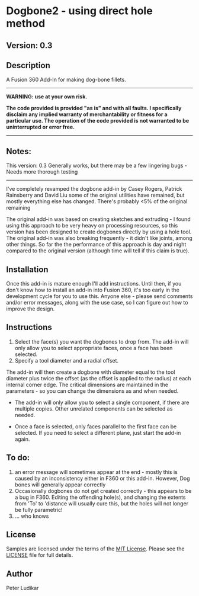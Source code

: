 Dogbone2 - using direct hole method
===

## Version: 0.3

## Description

A Fusion 360 Add-In for making dog-bone fillets.

---

**WARNING: use at your own risk.**

**The code provided is provided "as is" and with all faults. I specifically disclaim any implied warranty of merchantability or fitness for a particular use. The operation of the code provided is not warranted to be uninterrupted or error free.**

---

## Notes:

This version: 0.3  Generally works, but there may be a few lingering bugs - Needs more thorough testing

---

I've completely revamped the dogbone add-in by Casey Rogers, Patrick Rainsberry and David Liu
some of the original utilities have remained, but mostly everything else has changed.  There's probably <5% of the original remaining

The original add-in was based on creating sketches and extruding - I found using this approach to be very heavy 
on processing resources, so this version has been designed to create dogbones directly by using a hole tool. The original add-in was also breaking frequently - it didn't like joints, among other things.  So far the
the performance of this approach is day and night compared to the original version (although time will tell if this claim is true). 

## Installation

Once this add-in is mature enough I'll add instructions.  Until then, if you don't know how to install an add-in into Fusion 360, it's too early in the development cycle for you to use this.  Anyone else - please send comments and/or error messages, along with the use case, so I can figure out how to improve the design.

## Instructions

1. Select the face(s) you want the dogbones to drop from.  The add-in will only allow you to select appropriate faces, once a face has been selected. 
2. Specify a tool diameter and a radial offset.

The add-in will then create a dogbone with diameter equal to the tool diameter plus twice the offset (as the offset is applied to the radius) at each internal corner edge.  The critical dimensions are maintained in the parameters - so you can change the dimensions as and when needed.

* The add-in will only allow you to select a single component, if there are multiple copies.  Other unrelated components can be selected as needed.  

* Once a face is selected, only faces parallel to the first face can be selected.  If you need to select a different plane, just start the add-in again.

## To do:

1. an error message will sometimes appear at the end - mostly this is caused by an inconsistency either in F360 or this add-in.  However, Dog bones will generally appear correctly
2. Occasionally dogbones do not get created correctly - this appears to be a bug in F360.  Editing the offending hole(s), and changing the extents from 'To' to 'distance will usually cure this, but the holes will not longer be fully parametric!
3. ... who knows

## License

Samples are licensed under the terms of the [MIT License](http://opensource.org/licenses/MIT). Please see the [LICENSE](LICENSE) file for full details.

## Author

Peter Ludikar
